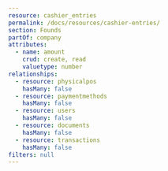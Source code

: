 ```yaml
---
resource: cashier_entries
permalink: /docs/resources/cashier-entries/
section: Founds
partOf: company
attributes:
  - name: amount
    crud: create, read
    valuetype: number
relationships:
  - resource: physicalpos
    hasMany: false
  - resource: paymentmethods
    hasMany: false
  - resource: users
    hasMany: false
  - resource: documents
    hasMany: false
  - resource: transactions
    hasMany: false
filters: null
---
```

